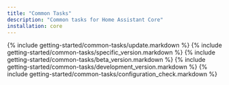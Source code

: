 ```yaml
---
title: "Common Tasks"
description: "Common tasks for Home Assistant Core"
installation: core
---
```

{% include getting-started/common-tasks/update.markdown %}
{% include getting-started/common-tasks/specific_version.markdown %}
{% include getting-started/common-tasks/beta_version.markdown %}
{% include getting-started/common-tasks/development_version.markdown %}
{% include getting-started/common-tasks/configuration_check.markdown %}
